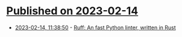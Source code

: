 # [Published on 2023-02-14](index.md)

* [2023-02-14, 11:38:50](https://news.ycombinator.com/item?id=34788020) - [Ruff: An fast Python linter, written in Rust](https://beta.ruff.rs/docs/)
